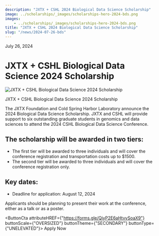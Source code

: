 ```yaml
---
description: "JXTX + CSHL 2024 Biological Data Science Scholarship"
image: ../scholarships/_images/scholarships-hero-2024-bds.png
images:
    - ../scholarships/_images/scholarships-hero-2024-bds.png
title: "JXTX + CSHL 2024 Biological Data Science Scholarship"
slug: "/news/2024-07-26-bds"
---
```


<Date>July 26, 2024</Date>

# JXTX + CSHL Biological Data Science 2024 Scholarship

<Image alt="JXTX + CSHL Biological Data Science 2024 Scholarship" image={props.images[0]}></Image>

<figcaption>JXTX + CSHL Biological Data Science 2024 Scholarship</figcaption>


The JXTX Foundation and Cold Spring Harbor Laboratory announce the 2024 Biological Data Science Scholarship. JXTX and CSHL will provide support to six outstanding graduate students in genomics and data sciences to attend the 2024 CSHL Biological Data Science Conference.


## The scholarship will be awarded in two tiers:

- The first tier will be awarded to three individuals and will cover the conference registration and transportation costs up to $1500.
- The second tier will be awarded to three individuals and will cover the conference registration only.

## Key dates:

- Deadline for application: August 12, 2024

Applicants should be planning to present their work at the conference, either as a talk or as a poster.

<ButtonCta
    attributeHREF={"https://forms.gle/QjyP2E6aHtvvSoaX9"}
    buttonScale={"OVERSIZED"}
    buttonTheme={"SECONDARY"}
    buttonType={"UNELEVATED"}>
Apply Now
</ButtonCta>

